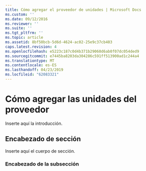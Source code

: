 ```yaml
---
title: Cómo agregar el proveedor de unidades | Microsoft Docs
ms.custom: ''
ms.date: 09/12/2016
ms.reviewer: ''
ms.suite: ''
ms.tgt_pltfrm: ''
ms.topic: article
ms.assetid: 8bf50bcb-5d6d-4624-ac02-25e9c37cb403
caps.latest.revision: 4
ms.openlocfilehash: e5223c187c0d4b371b29060d6ab0f07dc054ded9
ms.sourcegitcommit: e7445ba8203da304286c591ff513900ad1c244a4
ms.translationtype: MT
ms.contentlocale: es-ES
ms.lasthandoff: 04/23/2019
ms.locfileid: "62083321"
---
```

# <a name="how-to-add-the-provider-drives"></a>Cómo agregar las unidades del proveedor

Inserte aquí la introducción.

## <a name="section-heading"></a>Encabezado de sección

 Inserte aquí el cuerpo de sección.

### <a name="subsection-heading"></a>Encabezado de la subsección
